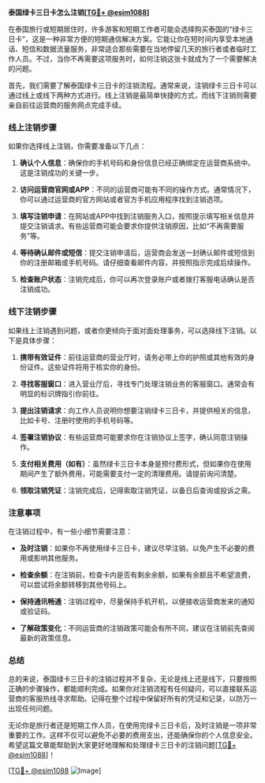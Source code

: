 **泰国绿卡三日卡怎么注销[[TG💪+ @esim1088](https://t.me/s/esim1088)]**

在泰国旅行或短期居住时，许多游客和短期工作者可能会选择购买泰国的“绿卡三日卡”，这是一种非常方便的短期通信解决方案。它能让你在短时间内享受本地通话、短信和数据流量服务，非常适合那些需要在当地停留几天的旅行者或者临时工作人员。不过，当你不再需要这项服务时，如何注销这张卡就成为了一个需要解决的问题。

首先，我们需要了解泰国绿卡三日卡的注销流程。通常来说，注销绿卡三日卡可以通过线上或线下两种方式进行。线上注销是最简单快捷的方式，而线下注销则需要亲自前往运营商的服务网点完成手续。

### 线上注销步骤

如果你选择线上注销，你需要准备以下几点：

1. **确认个人信息**：确保你的手机号码和身份信息已经正确绑定在运营商系统中。这是注销成功的关键一步。
   
2. **访问运营商官网或APP**：不同的运营商可能有不同的操作方式。通常情况下，你可以通过运营商的官方网站或者官方手机应用程序找到注销选项。

3. **填写注销申请**：在网站或APP中找到注销服务入口，按照提示填写相关信息并提交注销请求。有些运营商可能会要求你提供注销原因，比如“不再需要服务”等。

4. **等待确认邮件或短信**：提交注销申请后，运营商会发送一封确认邮件或短信到你的注册邮箱或手机号码。请仔细查看邮件内容，并按照指示完成后续操作。

5. **检查账户状态**：注销完成后，你可以再次登录账户或者拨打客服电话确认是否注销成功。

### 线下注销步骤

如果线上注销遇到问题，或者你更倾向于面对面处理事务，可以选择线下注销。以下是具体步骤：

1. **携带有效证件**：前往运营商的营业厅时，请务必带上你的护照或其他有效的身份证件。这些证件将用于核实你的身份。

2. **寻找客服窗口**：进入营业厅后，寻找专门处理注销业务的客服窗口。通常会有明显的标识牌指引你前往。

3. **提出注销请求**：向工作人员说明你想要注销绿卡三日卡，并提供相关的信息，比如卡号、注册时使用的手机号码等。

4. **签署注销协议**：有些运营商可能要求你在注销协议上签字，确认同意注销操作。

5. **支付相关费用（如有）**：虽然绿卡三日卡本身是预付费形式，但如果你在使用期间产生了额外费用，可能需要支付一定的清理费用。请提前询问清楚。

6. **领取注销凭证**：注销完成后，记得索取注销凭证，以备日后查询或投诉之需。

### 注意事项

在注销过程中，有一些小细节需要注意：

- **及时注销**：如果你不再使用绿卡三日卡，建议尽早注销，以免产生不必要的费用或影响其他服务。
  
- **检查余额**：在注销前，检查卡内是否有剩余余额，如果有余额且不希望浪费，可以尝试将余额转移到其他号码上。

- **保持通讯畅通**：注销过程中，尽量保持手机开机，以便接收运营商发来的通知或验证码。

- **了解政策变化**：不同运营商的注销政策可能会有所不同，建议在注销前先查阅最新的政策信息。

### 总结

总的来说，泰国绿卡三日卡的注销过程并不复杂，无论是线上还是线下，只要按照正确的步骤操作，都能顺利完成。如果你对注销流程有任何疑问，可以直接联系运营商的客服热线寻求帮助。记得在整个过程中保留好所有的凭证和记录，以防万一出现任何问题。

无论你是旅行者还是短期工作人员，在使用完绿卡三日卡后，及时注销是一项非常重要的工作。这样不仅可以避免不必要的费用支出，还能确保你的个人信息安全。希望这篇文章能帮助到大家更好地理解和处理绿卡三日卡的注销问题[[TG💪+ @esim1088](https://t.me/s/esim1088)]！

[[TG💪+ @esim1088](https://t.me/s/esim1088) ![Image](https://i.postimg.cc/4NQfJmqS/Snipaste-2025-05-13-00-14-12.png)]